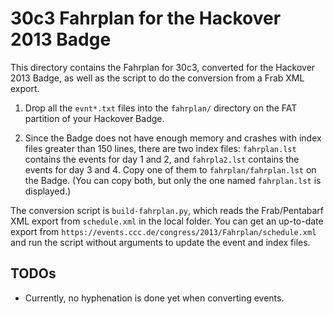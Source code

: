 30c3 Fahrplan for the Hackover 2013 Badge
=================

This directory contains the Fahrplan for 30c3, converted for the Hackover 2013
Badge, as well as the script to do the conversion from a Frab XML export.

1. Drop all the `evnt*.txt` files into the `fahrplan/` directory on the FAT
   partition of your Hackover Badge.

2. Since the Badge does not have enough memory and crashes with index files
   greater than 150 lines, there are two index files: `fahrplan.lst`
   contains the events for day 1 and 2, and `fahrpla2.lst` contains the events
   for day 3 and 4. Copy one of them to `fahrplan/fahrplan.lst` on the Badge.
   (You can copy both, but only the one named `fahrplan.lst` is displayed.)

The conversion script is `build-fahrplan.py`, which reads the Frab/Pentabarf XML
export from `schedule.xml` in the local folder. You can get an up-to-date export
from `https://events.ccc.de/congress/2013/Fahrplan/schedule.xml` and run the
script without arguments to update the event and index files.

TODOs
-----
* Currently, no hyphenation is done yet when converting events.
